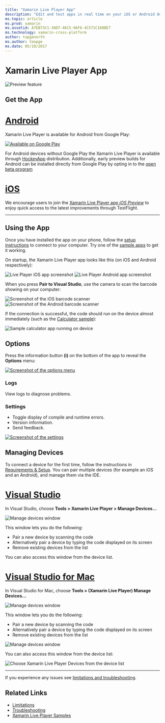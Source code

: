 ```yaml
---
title: "Xamarin Live Player App"
description: "Edit and test apps in real time on your iOS or Android device"
ms.topic: article
ms.prod: xamarin
ms.assetid: A7EB73C1-38D7-46C5-9AF6-4C571C168BE7
ms.technology: xamarin-cross-platform
author: topgenorth
ms.author: toopge
ms.date: 05/10/2017
---
```


# Xamarin Live Player App

![Preview feature](~/media/shared/preview.png)

## Get the App

# [Android](#tab/android)

Xamarin Live Player is available for Android from Google Play:

[ ![Available on Google Play](images/google-play-badge.png)](https://play.google.com/store/apps/details?id=com.xamarin.live)

For Android devices without Google Play the Xamarin Live Player is available through [HockeyApp](https://aka.ms/xlp-hockeyapp) distribution. Additionally, early preview builds for Android can be installed directly from Google Play by opting in to the [open beta program](https://play.google.com/apps/testing/com.xamarin.live)

# [iOS](#tab/ios)

We encourage users to join the [Xamarin Live Player app _iOS Preview_](https://aka.ms/liveplayeralpha) to enjoy quick access to the latest improvements through TestFlight.

-----

## Using the App

Once you have installed the app on your phone, follow the
[setup instructions](~/tools/live-player/install.md) to connect to your
computer. Try one of the [sample apps](~/tools/live-player/samples.md) to get it working.

On startup, the Xamarin Live Player app looks like this (on iOS and Android respectively):

![Live Player iOS app screenshot](player-images/app-iphone-sml.png) ![Live Player Android app screenshot](player-images/app-android-sml.png)

When you press **Pair to Visual Studio**, use the camera to scan the
barcode showing on your computer:

![Screenshot of the iOS barcode scanner](player-images/scan-iphone-sml.png) ![Screenshot of the Android barcode scanner](player-images/scan-android-sml.png)

If the connection is successful, the code should run on
the device almost immediately (such as the [Calculator sample](https://developer.xamarin.com/samples/mobile/LivePlayer/BasicCalculator)):

![Sample calculator app running on device](player-images/basic-calculator-iphone-sml.png)

## Options

Press the information button **(i)** on the bottom of the app to reveal the **Options** menu:

[ ![Screenshot of the options menu](player-images/options-sml.png)](player-images/options.png#lightbox)

### Logs

View logs to diagnose problems.

### Settings

* Toggle display of compile and runtime errors.
* Version information.
* Send feedback.

[ ![Screenshot of the settings](player-images/settings-sml.png)](player-images/settings.png#lightbox)

## Managing Devices

To connect a device for the first time, follow the instructions in [Requirements & Setup](~/tools/live-player/install.md). You can pair multiple devices (for example an iOS
and an Android), and manage them via the IDE.

# [Visual Studio](#tab/windows)

In Visual Studio, choose **Tools > Xamarin Live Player > Manage Devices...**

![Manage devices window](player-images/manage-tools-menu-vs.png)

This window lets you do the following:

- Pair a new device by scanning the code
- Alternatively pair a device by typing the code displayed on its screen
- Remove existing devices from the list

You can also access this window from the device list.

# [Visual Studio for Mac](#tab/macos)

In Visual Studio for Mac, choose **Tools > (Xamarin Live Player) Manage Devices...**

![Manage devices window](player-images/manage-tools-menu.png)

This window lets you do the following:

- Pair a new device by scanning the code
- Alternatively pair a device by typing the code displayed on its screen
- Remove existing devices from the list

![Manage devices window](player-images/manage.png)

You can also access this window from the device list:

![Choose Xamarin Live Player Devices from the device list](player-images/manage-device-menu.png)

-----

If you experience any issues see [limitations and troubleshooting](~/tools/live-player/troubleshooting.md).


## Related Links

- [Limitations](~/tools/live-player/limitations.md)
- [Troubleshooting](~/tools/live-player/troubleshooting.md)
- [Xamarin Live Player Samples](~/tools/livehttps://developer.xamarin.com/samples.md)
